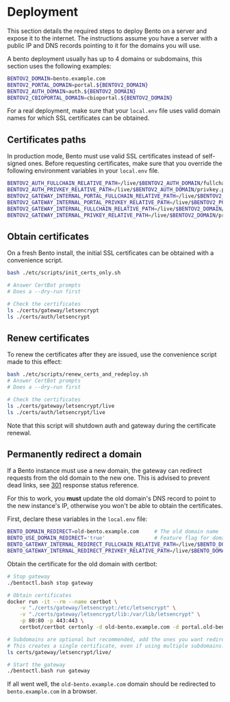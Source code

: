 # Deployment

This section details the required steps to deploy Bento on a server and expose it to the internet.
The instructions assume you have a server with a public IP and DNS records pointing to it for the domains you will use.

A bento deployment usually has up to 4 domains or subdomains, this section uses the following examples:
```bash
BENTOV2_DOMAIN=bento.example.com
BENTOV2_PORTAL_DOMAIN=portal.${BENTOV2_DOMAIN}
BENTOV2_AUTH_DOMAIN=auth.${BENTOV2_DOMAIN}
BENTOV2_CBIOPORTAL_DOMAIN=cbioportal.${BENTOV2_DOMAIN}
```

For a real deployment, make sure that your `local.env` file uses valid domain names for which SSL certificates can be obtained.

## Certificates paths

In production mode, Bento must use valid SSL certificates instead of self-signed ones.
Before requesting certificates, make sure that you override the following environment variables in your `local.env` file.

```bash
BENTOV2_AUTH_FULLCHAIN_RELATIVE_PATH=/live/$BENTOV2_AUTH_DOMAIN/fullchain.pem
BENTOV2_AUTH_PRIVKEY_RELATIVE_PATH=/live/$BENTOV2_AUTH_DOMAIN/privkey.pem
BENTOV2_GATEWAY_INTERNAL_PORTAL_FULLCHAIN_RELATIVE_PATH=/live/$BENTOV2_PORTAL_DOMAIN/fullchain.pem
BENTOV2_GATEWAY_INTERNAL_PORTAL_PRIVKEY_RELATIVE_PATH=/live/$BENTOV2_PORTAL_DOMAIN/privkey.pem
BENTOV2_GATEWAY_INTERNAL_FULLCHAIN_RELATIVE_PATH=/live/$BENTOV2_DOMAIN/fullchain.pem
BENTOV2_GATEWAY_INTERNAL_PRIVKEY_RELATIVE_PATH=/live/$BENTOV2_DOMAIN/privkey.pem
```

## Obtain certificates

On a fresh Bento install, the initial SSL certificates can be obtained with a convenience script.

```bash
bash ./etc/scripts/init_certs_only.sh

# Answer CertBot prompts
# Does a --dry-run first

# Check the certificates
ls ./certs/gateway/letsencrypt
ls ./certs/auth/letsencrypt
```

## Renew certificates

To renew the certificates after they are issued, use the convenience script made to this effect:

```bash
bash ./etc/scripts/renew_certs_and_redeploy.sh
# Answer CertBot prompts
# Does a --dry-run first

# Check the certificates
ls ./certs/gateway/letsencrypt/live
ls ./certs/auth/letsencrypt/live
```

Note that this script will shutdown auth and gateway during the certificate renewal.

## Permanently redirect a domain

If a Bento instance must use a new domain, the gateway can redirect requests from the old domain to the new one. 
This is advised to prevent dead links, see [301](https://developer.mozilla.org/en-US/docs/Web/HTTP/Status/301) response status reference.

For this to work, you **must** update the old domain's DNS record to point to the new instance's IP, 
otherwise you won't be able to obtain the certificates.

First, declare these variables in the `local.env` file:

```bash
BENTO_DOMAIN_REDIRECT=old-bento.example.com     # The old domain name
BENTO_USE_DOMAIN_REDIRECT='true'                # Feature flag for domain redirect
BENTO_GATEWAY_INTERNAL_REDIRECT_FULLCHAIN_RELATIVE_PATH=/live/$BENTO_DOMAIN_REDIRECT/fullchain.pem
BENTO_GATEWAY_INTERNAL_REDIRECT_PRIVKEY_RELATIVE_PATH=/live/$BENTO_DOMAIN_REDIRECT/privkey.pem
```

Obtain the certificate for the old domain with certbot:
```bash
# Stop gateway
./bentoctl.bash stop gateway

# Obtain certificates
docker run -it --rm --name certbot \
    -v "./certs/gateway/letsencrypt:/etc/letsencrypt" \
    -v "./certs/gateway/letsencrypt/lib:/var/lib/letsencrypt" \
    -p 80:80 -p 443:443 \
    certbot/certbot certonly -d old-bento.example.com -d portal.old-bento.example.com

# Subdomains are optional but recommended, add the ones you want redirected with the '-d' flag
# This creates a single certificate, even if using multiple subdomains.
ls certs/gateway/letsencrypt/live/

# Start the gateway
./bentoctl.bash run gateway
```

If all went well, the `old-bento.example.com` domain should be redirected to `bento.example.com` in a browser.
